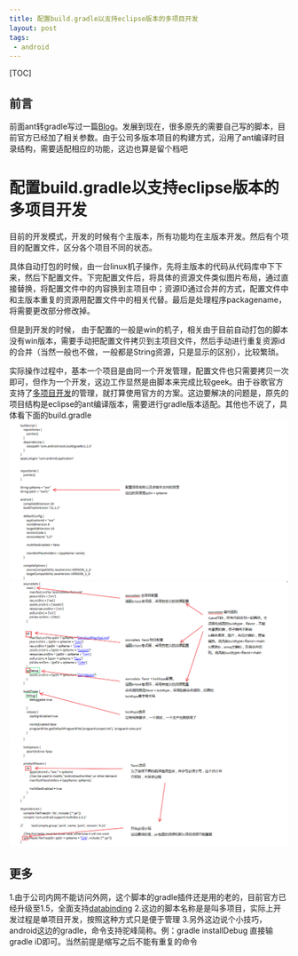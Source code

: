 ```yaml
---
title: 配置build.gradle以支持eclipse版本的多项目开发
layout: post
tags:
 - android
---
```


[TOC]

前言
---
前面ant转gradle写过一篇[Blog](http://sanjayz.com/2013/11/15/inti-gradle.html)。发展到现在，很多原先的需要自己写的脚本，目前官方已经加了相关参数。由于公司多版本项目的构建方式，沿用了ant编译时目录结构，需要适配相应的功能，这边也算是留个档吧


配置build.gradle以支持eclipse版本的多项目开发
======
目前的开发模式，开发的时候有个主版本，所有功能均在主版本开发。然后有个项目的配置文件，区分各个项目不同的状态。

具体自动打包的时候，由一台linux机子操作，先将主版本的代码从代码库中下下来，然后下配置文件。下完配置文件后，将具体的资源文件类似图片布局，通过直接替换，将配置文件中的内容换到主项目中；资源ID通过合并的方式，配置文件中和主版本重复的资源用配置文件中的相关代替。最后是处理程序packagename，将需要更改部分修改掉。

但是到开发的时候， 由于配置的一般是win的机子，相关由于目前自动打包的脚本没有win版本，需要手动把配置文件拷贝到主项目文件，然后手动进行重复资源id的合并（当然一般也不做，一般都是String资源，只是显示的区别），比较繁琐。

实际操作过程中，基本一个项目是由同一个开发管理，配置文件也只需要拷贝一次即可，但作为一个开发，这边工作显然是由脚本来完成比较geek。由于谷歌官方支持了[多项目开发](https://developer.android.com/tools/building/plugin-for-gradle.html)的管理，就打算使用官方的方案。这边要解决的问题是，原先的项目结构是eclipse的ant编译版本，需要进行gradle版本适配。其他也不说了，具体看下面的build.gradle
![build.gradle_version_variants_1](/media/files/2015/12/07/build_gradle_version_variants_1.png)
![build.gradle_version_variants_2](/media/files/2015/12/07/build_gradle_version_variants_2.png)
![build.gradle_version_variants_3](/media/files/2015/12/07/build_gradle_version_variants_3.png)


更多
---
1.由于公司内网不能访问外网，这个脚本的gradle插件还是用的老的，目前官方已经升级至1.5，全面支持[databinding](https://developer.android.com/tools/revisions/gradle-plugin.html)
2.这边的脚本名称是是叫多项目，实际上开发过程是单项目开发，按照这种方式只是便于管理
3.另外这边说个小技巧，android这边的gradle，命令支持驼峰简称。例：gradle installDebug 直接输 gradle iD即可。当然前提是缩写之后不能有重复的命令

